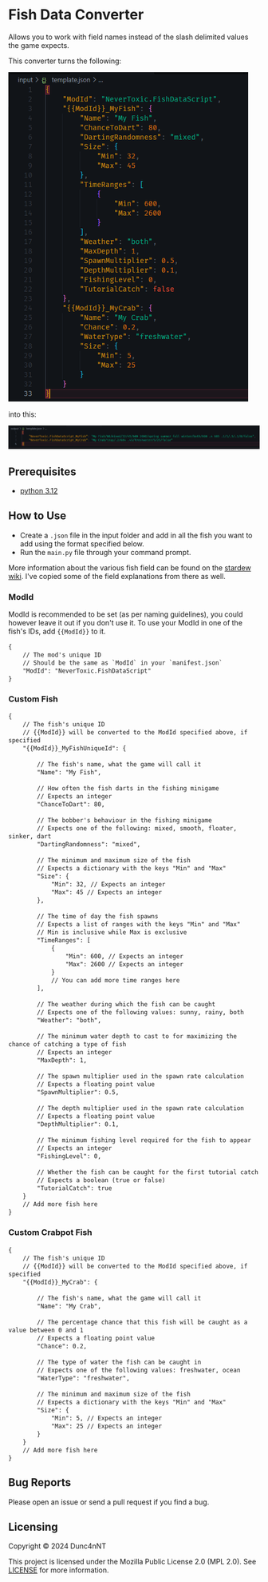 # Fish Data Converter

Allows you to work with field names instead of the slash delimited values the game expects.

This converter turns the following:

![](./.github/images/template_before.png)

into this:

![](./.github/images/template_after.png)


## Prerequisites

- [python 3.12](https://www.python.org/downloads/)

## How to Use

- Create a `.json` file in the input folder and add in all the fish you want to add using the format specified below.
- Run the `main.py` file through your command prompt.

More information about the various fish field can be found on the [stardew wiki](https://stardewvalleywiki.com/Modding:Fish_data). I've copied some of the field explanations from there as well.

### ModId

ModId is recommended to be set (as per naming guidelines), you could however leave it out if you don't use it.
To use your ModId in one of the fish's IDs, add `{{ModId}}` to it.
```jsonc
{
    // The mod's unique ID
    // Should be the same as `ModId` in your `manifest.json`
    "ModId": "NeverToxic.FishDataScript"
}
```

### Custom Fish

```jsonc
{
    // The fish's unique ID
    // {{ModId}} will be converted to the ModId specified above, if specified
    "{{ModId}}_MyFishUniqueId": {

        // The fish's name, what the game will call it
        "Name": "My Fish",

        // How often the fish darts in the fishing minigame
        // Expects an integer
        "ChanceToDart": 80,

        // The bobber's behaviour in the fishing minigame
        // Expects one of the following: mixed, smooth, floater, sinker, dart
        "DartingRandomness": "mixed",

        // The minimum and maximum size of the fish
        // Expects a dictionary with the keys "Min" and "Max"
        "Size": {
            "Min": 32, // Expects an integer
            "Max": 45 // Expects an integer
        },

        // The time of day the fish spawns
        // Expects a list of ranges with the keys "Min" and "Max"
        // Min is inclusive while Max is exclusive
        "TimeRanges": [
            {
                "Min": 600, // Expects an integer
                "Max": 2600 // Expects an integer
            }
            // You can add more time ranges here
        ],

        // The weather during which the fish can be caught
        // Expects one of the following values: sunny, rainy, both
        "Weather": "both",

        // The minimum water depth to cast to for maximizing the chance of catching a type of fish
        // Expects an integer
        "MaxDepth": 1,

        // The spawn multiplier used in the spawn rate calculation
        // Expects a floating point value
        "SpawnMultiplier": 0.5,

        // The depth multiplier used in the spawn rate calculation
        // Expects a floating point value
        "DepthMultiplier": 0.1,

        // The minimum fishing level required for the fish to appear
        // Expects an integer
        "FishingLevel": 0,

        // Whether the fish can be caught for the first tutorial catch
        // Expects a boolean (true or false)
        "TutorialCatch": true
    }
    // Add more fish here
}
```

### Custom Crabpot Fish

```jsonc
{
    // The fish's unique ID
    // {{ModId}} will be converted to the ModId specified above, if specified
    "{{ModId}}_MyCrab": {

        // The fish's name, what the game will call it
        "Name": "My Crab",

        // The percentage chance that this fish will be caught as a value between 0 and 1
        // Expects a floating point value
        "Chance": 0.2,

        // The type of water the fish can be caught in
        // Expects one of the following values: freshwater, ocean
        "WaterType": "freshwater",

        // The minimum and maximum size of the fish
        // Expects a dictionary with the keys "Min" and "Max"
        "Size": {
            "Min": 5, // Expects an integer
            "Max": 25 // Expects an integer
        }
    }
    // Add more fish here
}
```

## Bug Reports

Please open an issue or send a pull request if you find a bug.

## Licensing

Copyright © 2024 Dunc4nNT

This project is licensed under the Mozilla Public License 2.0 (MPL 2.0). See [LICENSE](./LICENSE) for more information.
